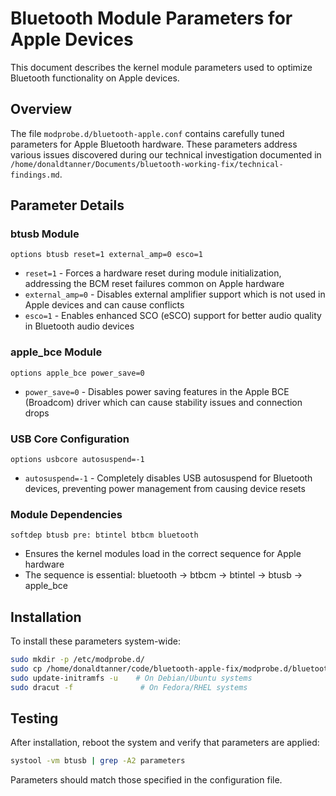 # Bluetooth Module Parameters for Apple Devices

This document describes the kernel module parameters used to optimize Bluetooth functionality on Apple devices.

## Overview

The file `modprobe.d/bluetooth-apple.conf` contains carefully tuned parameters for Apple Bluetooth hardware. These parameters address various issues discovered during our technical investigation documented in `/home/donaldtanner/Documents/bluetooth-working-fix/technical-findings.md`.

## Parameter Details

### btusb Module

```
options btusb reset=1 external_amp=0 esco=1
```

- `reset=1` - Forces a hardware reset during module initialization, addressing the BCM reset failures common on Apple hardware
- `external_amp=0` - Disables external amplifier support which is not used in Apple devices and can cause conflicts
- `esco=1` - Enables enhanced SCO (eSCO) support for better audio quality in Bluetooth audio devices

### apple_bce Module

```
options apple_bce power_save=0
```

- `power_save=0` - Disables power saving features in the Apple BCE (Broadcom) driver which can cause stability issues and connection drops

### USB Core Configuration

```
options usbcore autosuspend=-1
```

- `autosuspend=-1` - Completely disables USB autosuspend for Bluetooth devices, preventing power management from causing device resets

### Module Dependencies

```
softdep btusb pre: btintel btbcm bluetooth
```

- Ensures the kernel modules load in the correct sequence for Apple hardware
- The sequence is essential: bluetooth → btbcm → btintel → btusb → apple_bce

## Installation

To install these parameters system-wide:

```bash
sudo mkdir -p /etc/modprobe.d/
sudo cp /home/donaldtanner/code/bluetooth-apple-fix/modprobe.d/bluetooth-apple.conf /etc/modprobe.d/
sudo update-initramfs -u    # On Debian/Ubuntu systems
sudo dracut -f               # On Fedora/RHEL systems
```

## Testing

After installation, reboot the system and verify that parameters are applied:

```bash
systool -vm btusb | grep -A2 parameters
```

Parameters should match those specified in the configuration file.

